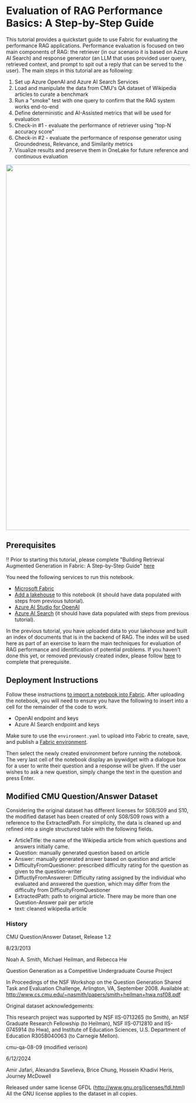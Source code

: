# Evaluation of RAG Performance Basics: A Step-by-Step Guide

This tutorial provides a quickstart guide to use Fabric for evaluating the performance RAG applications. Performance evaluation is focused on two main components of RAG: the retriever (in our scenario it is based on Azure AI Search) and response generator (an LLM that uses provided user query, retrieved context, and prompt to spit out a reply that can be served to the user). The main steps in this tutorial are as following:

1. Set up Azure OpenAI and Azure AI Search Services
2. Load and manipulate the data from CMU's QA dataset of Wikipedia articles to curate a benchmark
3. Run a "smoke" test with one query to confirm that the RAG system works end-to-end
4. Define deterministic and AI-Assisted metrics that will be used for evaluation
5. Check-in #1 - evaluate the performance of retriever using "top-N accuracy score"
6. Check-in #2 - evaluate the performance of response generator using Groundedness, Relevance, and Similarity metrics
7. Visualize results and preserve them in OneLake for future reference and continuous evaluation


<img src="https://appliedaipublicdata.blob.core.windows.net/cmuqa-08-09/output/rag_flow_evaluation_basics.png" style="width:1000px;"/>
 
## Prerequisites

‼️ Prior to starting this tutorial, please complete "Building Retrieval Augmented Generation in Fabric: A Step-by-Step Guide" [here](https://github.com/microsoft/fabric-samples/blob/main/docs-samples/data-science/genai-guidance/00-quickstart/quickstart-bring-your-own-keys/quickstart-genai-guidance.ipynb)

You need the following services to run this notebook.

- [Microsoft Fabric](https://aka.ms/fabric/getting-started)
- [Add a lakehouse](https://aka.ms/fabric/addlakehouse) to this notebook (it should have data populated with steps from previous tutorial).
- [Azure AI Studio for OpenAI](https://aka.ms/what-is-ai-studio)
- [Azure AI Search](https://aka.ms/azure-ai-search) (it should have data populated with steps from previous tutorial).

In the previous tutorial, you have uploaded data to your lakehouse and built an index of documents that is in the backend of RAG. The index will be used here as part of an exercise to learn the main techniques for evaluation of RAG performance and identification of potential problems. If you haven't done this yet, or removed previously created index, please follow [here](https://github.com/microsoft/fabric-samples/blob/main/docs-samples/data-science/genai-guidance/00-quickstart/quickstart-bring-your-own-keys/quickstart-genai-guidance.ipynb) to complete that prerequisite.

## Deployment Instructions

Follow these instructions [to import a notebook into Fabric](https://learn.microsoft.com/en-us/fabric/data-engineering/how-to-use-notebook). After uploading the notebook, you will need to ensure you have the following to insert into a cell for the remainder of the code to work.

- OpenAI endpoint and keys
- Azure AI Search endpoint and keys

Make sure to use the `environment.yaml` to upload into Fabric to create, save, and publish a [Fabric environment](https://learn.microsoft.com/en-us/fabric/data-engineering/create-and-use-environment). 

Then select the newly created environment before running the notebook. The very last cell of the notebook display an ipywidget with a dialogue box for a user to write their question and a response will be given. If the user wishes to ask a new question, simply change the text in the question and press Enter. 
 
## Modified CMU Question/Answer Dataset

Considering the original dataset has different licenses for S08/S09 and S10, the modified dataset has been created of only S08/S09 rows with a reference to the ExtractedPath. For simplicity, the data is cleaned up and refined into a single structured table with the following fields.

- ArticleTitle: the name of the Wikipedia article from which questions and answers initially came.
- Question: manually generated question based on article
- Answer: manually generated answer based on question and article
- DifficultyFromQuestioner: prescribed difficulty rating for the question as given to the question-writer
- DiffuctlyFromAnswerer: Difficulty rating assigned by the individual who evaluated and answered the question, which may differ from the difficulty from DifficultyFromQuestioner
- ExtractedPath: path to original article. There may be more than one Question-Answer pair per article
- text: cleaned wikipedia article

### History 
CMU Question/Answer Dataset, Release 1.2

8/23/2013

Noah A. Smith, Michael Heilman, and Rebecca Hw

Question Generation as a Competitive Undergraduate Course Project

In Proceedings of the NSF Workshop on the Question Generation Shared Task and Evaluation Challenge, Arlington, VA, September 2008. 
Available at: http://www.cs.cmu.edu/~nasmith/papers/smith+heilman+hwa.nsf08.pdf

Original dataset acknowledgements:

This research project was supported by NSF IIS-0713265 (to Smith), an NSF Graduate Research Fellowship (to Heilman), NSF IIS-0712810 and IIS-0745914 (to Hwa), and Institute of Education Sciences, U.S. Department of Education R305B040063 (to Carnegie Mellon).

cmu-qa-08-09 (modified verison)

6/12/2024

Amir Jafari, Alexandra Savelieva, Brice Chung, Hossein Khadivi Heris, Journey McDowell

Released under same license GFDL (http://www.gnu.org/licenses/fdl.html)
All the GNU license applies to the dataset in all copies.